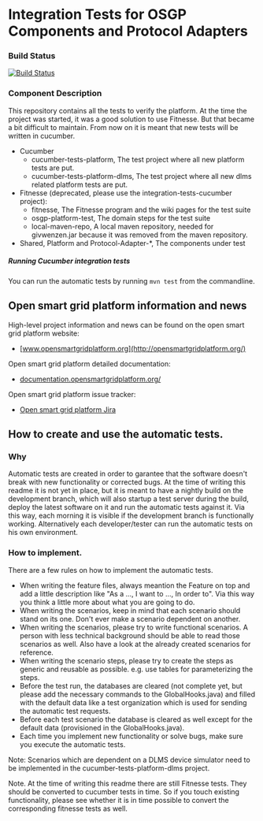 # Integration Tests for OSGP Components and Protocol Adapters

### Build Status

[![Build Status](http://ci.opensmartgridplatform.org/job/OSGP_Integration-Tests_development/badge/icon?style=plastic)](http://ci.opensmartgridplatform.org/job/OSGP_Integration-Tests_development)


### Component Description

This repository contains all the tests to verify the platform. At the time the project was started, it was a good solution to use Fitnesse. But that became a bit difficult to maintain.
From now on it is meant that new tests will be written in cucumber.

- Cucumber
  - cucumber-tests-platform, The test project where all new platform tests are put.
  - cucumber-tests-platform-dlms, The test project where all new dlms related platform tests are put.
- Fitnesse (deprecated, please use the integration-tests-cucumber project):
  - fitnesse, The Fitnesse program and the wiki pages for the test suite
  - osgp-platform-test, The domain steps for the test suite
  - local-maven-repo, A local maven repository, needed for givwenzen.jar because it was removed from the maven repository.
- Shared, Platform and Protocol-Adapter-*, The components under test

##### Running Cucumber integration tests

You can run the automatic tests by running 
`mvn test`
from the commandline.

## Open smart grid platform information and news

High-level project information and news can be found on the open smart grid platform website: 
* [www.opensmartgridplatform.org](http://opensmartgridplatform.org/)

Open smart grid platform detailed documentation:
* [documentation.opensmartgridplatform.org/](http://documentation.opensmartgridplatform.org/)

Open smart grid platform issue tracker:
* [Open smart grid platform Jira](https://smartsocietyservices.atlassian.net/projects/OC/issues/)

## How to create and use the automatic tests.

### Why
Automatic tests are created in order to garantee that the software doesn't break with new functionality or corrected bugs.
At the time of writing this readme it is not yet in place, but it is meant to have a nightly build on the development branch, which will also startup a test server during the build, deploy the latest software on it and run the automatic tests against it. Via this way, each morning it is visible if the development branch is functionally working.
Alternatively each developer/tester can run the automatic tests on his own environment.

### How to implement.
There are a few rules on how to implement the automatic tests.

* When writing the feature files, always meantion the Feature on top and add a little description like "As a ..., I want to ..., In order to". Via this way you think a little more about what you are going to do.
* When writing the scenarios, keep in mind that each scenario should stand on its one. Don't ever make a scenario dependent on another.
* When writing the scenarios, please try to write functional scenarios. A person with less technical background should be able to read those scenarios as well. Also have a look at the already created scenarios for reference.
* When writing the scenario steps, please try to create the steps as generic and reusable as possible. e.g. use tables for parameterizing the steps.
* Before the test run, the databases are cleared (not complete yet, but please add the necessary commands to the GlobalHooks.java) and filled with the default data like a test organization which is used for sending the automatic test requests.
* Before each test scenario the database is cleared as well except for the default data (provisioned in the GlobalHooks.java).
* Each time you implement new functionality or solve bugs, make sure you execute the automatic tests.

Note: Scenarios which are dependent on a DLMS device simulator need to be implemented in the cucumber-tests-platform-dlms project.

Note. At the time of writing this readme there are still Fitnesse tests. They should be converted to cucumber tests in time. So if you touch existing functionality, please see whether it is in time possible to convert the corresponding fitnesse tests as well.
